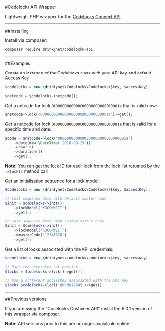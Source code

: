 #Codelocks API Wrapper


Lightweight PHP wrapper for the [Codelocks Connect API](https://www.codelocksconnect.net/api-documentation).

---

##Installing


Install via composer:

```
composer require drinkynet/codelocks-api
```

---

##Examples

Create an instance of the Codelocks class with your API key and default Access Key

```php
$codelocks = new \drinkynet\Codelocks\Codelocks($key, $accessKey);

$netcode = $codelocks->netcode();
```

Get a netcode for lock `0000000000000000000000000000001a` that is valid now:

```php
$netcode->lock('0000000000000000000000000000001a')->get();
```

Get a netcode for lock `0000000000000000000000000000001a` that is valid for a specific time and date:

```php
$code = $netcode->lock('0000000000000000000000000000001a')
    ->date(new \DateTime('2016-09-23'))
    ->hour(9)
    ->duration(1)
    ->get();
```

**Note:** You can get the lock ID for each lock from the lock list returned by the ```->lock()``` method call


Get an initialisation sequence for a lock model:

```php
$codelocks = new \drinkynet\Codelocks\Codelocks($key, $accessKey);

// Init sequence data with default master code
$init = $codelocks->init()
    ->lockModel('K3CONNECT')
    ->get();

// Init sequence data with custom master code
$init = $codelocks->init()
    ->lockModel('K3CONNECT')
    ->masterCode('12345678')
    ->get();
```

Get a list of locks associated with the API credentials:

```php
$codelocks = new \drinkynet\Codelocks\Codelocks($key, $accessKey);

// Uses the accessKey set earlier
$locks = $codelocks->lock()->get();

// Use a different accessKey associated with the API key
$locks $codelocks->lock('abcde12345')->get();
```

---

##Previous versions


If you are using the "Codelocks Customer API" install the 6.0.1 version of this wrapper via composer.

**Note:** API versions prior to this are nolonger avaialable online.
